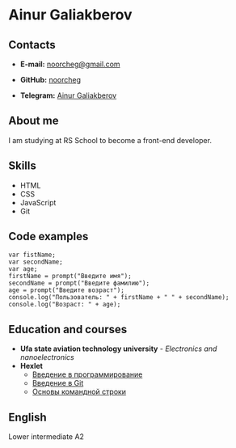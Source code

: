 # Ainur Galiakberov

## Contacts

* **E-mail:** noorcheg@gmail.com

* **GitHub:** [noorcheg](https://github.com/noorcheg)

* **Telegram:** [Ainur Galiakberov](https://t.me/noorcheg)

## About me

I am studying at RS School to become a front-end developer. 

## Skills

* HTML
* CSS
* JavaScript
* Git

## Code examples

```
var fistName;
var secondName;
var age;
firstName = prompt("Введите имя");
secondName = prompt("Введите фамилию");
age = prompt("Введите возраст");
console.log("Пользователь: " + firstName + " " + secondName);
console.log("Возраст: " + age);
```

## Education and courses

* **Ufa state aviation technology university** - _Electronics and nanoelectronics_
* **Hexlet** 
  - [Введение в программирование](https://ru.hexlet.io/courses/introduction_to_programming)
  - [Введение в Git](https://ru.hexlet.io/courses/intro_to_git)
  - [Основы командной строки](https://ru.hexlet.io/courses/cli-basics/goto)

## English

Lower intermediate A2